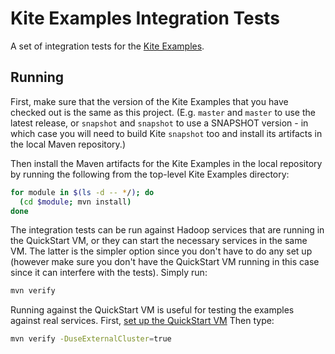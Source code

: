# Kite Examples Integration Tests

A set of integration tests for the [Kite Examples](https://github.com/kite-sdk/kite-examples).

## Running

First, make sure that the version of the Kite Examples that you have checked out is the
same as this project. (E.g. `master` and `master` to use the latest release,
or `snapshot` and `snapshot` to use a SNAPSHOT version - in which case you will need
to build Kite `snapshot` too and install its artifacts in the local Maven repository.)

Then install the Maven artifacts for the Kite Examples in the local repository by
running the following from the top-level Kite Examples directory:
```bash
for module in $(ls -d -- */); do
  (cd $module; mvn install)
done
```

The integration tests can be run against Hadoop services that are running in the
QuickStart VM, or they can start the necessary services in the same VM. The latter is
the simpler option since you don't have to do any set up (however make sure you don't
have the QuickStart VM running in this case since it can interfere with the tests).
Simply run:

```bash
mvn verify
```

Running against the QuickStart VM is useful for testing the examples against real
services. First, [set up the QuickStart VM](https://github.com/kite-sdk/kite-examples/blob/master/README.md#getting-started)
Then type:

```bash
mvn verify -DuseExternalCluster=true
```

